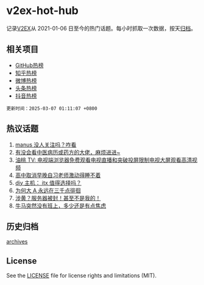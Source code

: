 # v2ex-hot-hub

 记录[V2EX](https://www.v2ex.com/)从 2021-01-06 日至今的热门话题。每小时抓取一次数据，按天[归档](archives)。
 
 ## 相关项目

- [GitHub热榜](https://github.com/lonnyzhang423/github-hot-hub)
- [知乎热榜](https://github.com/lonnyzhang423/zhihu-hot-hub)
- [微博热榜](https://github.com/lonnyzhang423/weibo-hot-hub)
- [头条热榜](https://github.com/lonnyzhang423/toutiao-hot-hub)
- [抖音热榜](https://github.com/lonnyzhang423/douyin-hot-hub)


 `更新时间：2025-03-07 01:11:07 +0800`

## 热议话题

1. [manus 没人关注吗？咋看](https://www.v2ex.com/t/1116232)
1. [有没会看中医病历或药方的大佬，麻烦进进~](https://www.v2ex.com/t/1116270)
1. [油桃 TV: 电视端浏览器免费观看电视直播和突破投屏限制电视大屏观看高清视频](https://www.v2ex.com/t/1116229)
1. [高中取消早晚自习老师激动得睡不着](https://www.v2ex.com/t/1116278)
1. [diy 主机： itx 值得选择吗？](https://www.v2ex.com/t/1116225)
1. [为何大 A 永远在三千点徘徊](https://www.v2ex.com/t/1116226)
1. [涉黄？服务器被封！甚至不是我的！](https://www.v2ex.com/t/1116268)
1. [牛马突然没有班上，多少还是有点焦虑](https://www.v2ex.com/t/1116265)

## 历史归档

[archives](archives)

## License

See the [LICENSE](LICENSE) file for license rights and limitations (MIT).
